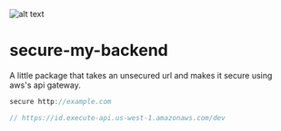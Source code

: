 
![alt text](https://res.cloudinary.com/dqbgnn5hf/image/upload/c_scale,w_200/v1610530093/padlock.svg "secure my backend")


# secure-my-backend
A little package that takes an unsecured url and makes it secure using aws's api gateway.


```javascript
secure http://example.com

// https://id.execute-api.us-west-1.amazonaws.com/dev
```

